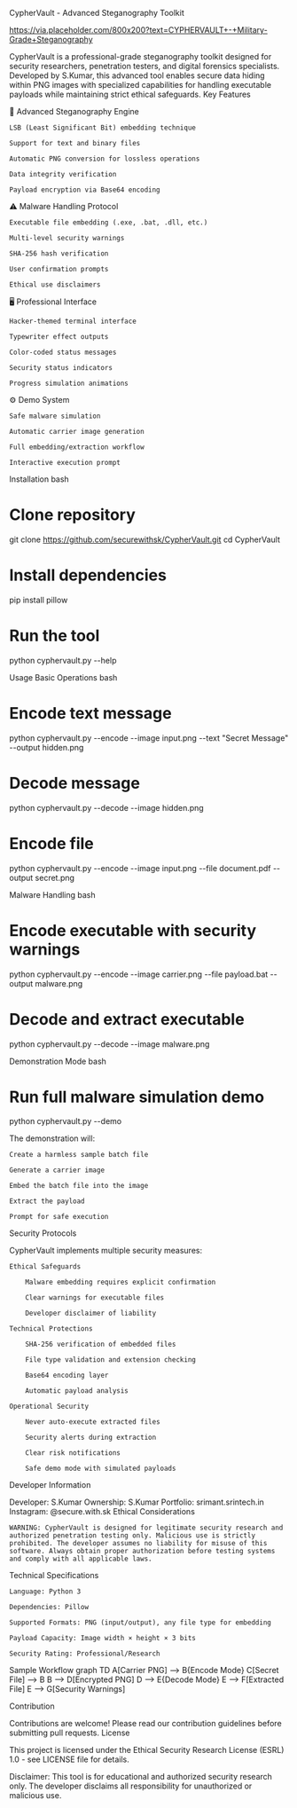 CypherVault - Advanced Steganography Toolkit

https://via.placeholder.com/800x200?text=CYPHERVAULT+-+Military-Grade+Steganography

CypherVault is a professional-grade steganography toolkit designed for security researchers, penetration testers, and digital forensics specialists. Developed by S.Kumar, this advanced tool enables secure data hiding within PNG images with specialized capabilities for handling executable payloads while maintaining strict ethical safeguards.
Key Features

🔐 Advanced Steganography Engine

    LSB (Least Significant Bit) embedding technique

    Support for text and binary files

    Automatic PNG conversion for lossless operations

    Data integrity verification

    Payload encryption via Base64 encoding

⚠️ Malware Handling Protocol

    Executable file embedding (.exe, .bat, .dll, etc.)

    Multi-level security warnings

    SHA-256 hash verification

    User confirmation prompts

    Ethical use disclaimers

🖥️ Professional Interface

    Hacker-themed terminal interface

    Typewriter effect outputs

    Color-coded status messages

    Security status indicators

    Progress simulation animations

⚙️ Demo System

    Safe malware simulation

    Automatic carrier image generation

    Full embedding/extraction workflow

    Interactive execution prompt

Installation
bash

# Clone repository
git clone https://github.com/securewithsk/CypherVault.git
cd CypherVault

# Install dependencies
pip install pillow

# Run the tool
python cyphervault.py --help

Usage
Basic Operations
bash

# Encode text message
python cyphervault.py --encode --image input.png --text "Secret Message" --output hidden.png

# Decode message
python cyphervault.py --decode --image hidden.png

# Encode file
python cyphervault.py --encode --image input.png --file document.pdf --output secret.png

Malware Handling
bash

# Encode executable with security warnings
python cyphervault.py --encode --image carrier.png --file payload.bat --output malware.png

# Decode and extract executable
python cyphervault.py --decode --image malware.png

Demonstration Mode
bash

# Run full malware simulation demo
python cyphervault.py --demo

The demonstration will:

    Create a harmless sample batch file

    Generate a carrier image

    Embed the batch file into the image

    Extract the payload

    Prompt for safe execution

Security Protocols

CypherVault implements multiple security measures:

    Ethical Safeguards

        Malware embedding requires explicit confirmation

        Clear warnings for executable files

        Developer disclaimer of liability

    Technical Protections

        SHA-256 verification of embedded files

        File type validation and extension checking

        Base64 encoding layer

        Automatic payload analysis

    Operational Security

        Never auto-execute extracted files

        Security alerts during extraction

        Clear risk notifications

        Safe demo mode with simulated payloads

Developer Information

Developer: S.Kumar
Ownership: S.Kumar
Portfolio: srimant.srintech.in
Instagram: @secure.with.sk
Ethical Considerations

    WARNING: CypherVault is designed for legitimate security research and authorized penetration testing only. Malicious use is strictly prohibited. The developer assumes no liability for misuse of this software. Always obtain proper authorization before testing systems and comply with all applicable laws.

Technical Specifications

    Language: Python 3

    Dependencies: Pillow

    Supported Formats: PNG (input/output), any file type for embedding

    Payload Capacity: Image width × height × 3 bits

    Security Rating: Professional/Research

Sample Workflow
graph TD
    A[Carrier PNG] --> B{Encode Mode}
    C[Secret File] --> B
    B --> D[Encrypted PNG]
    D --> E{Decode Mode}
    E --> F[Extracted File]
    E --> G[Security Warnings]
    
Contribution

Contributions are welcome! Please read our contribution guidelines before submitting pull requests.
License

This project is licensed under the Ethical Security Research License (ESRL) 1.0 - see LICENSE file for details.

Disclaimer: This tool is for educational and authorized security research only. The developer disclaims all responsibility for unauthorized or malicious use.
